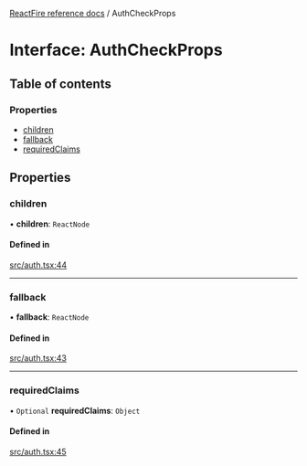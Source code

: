 [ReactFire reference docs](../README.md) / AuthCheckProps

# Interface: AuthCheckProps

## Table of contents

### Properties

- [children](AuthCheckProps.md#children)
- [fallback](AuthCheckProps.md#fallback)
- [requiredClaims](AuthCheckProps.md#requiredclaims)

## Properties

### children

• **children**: `ReactNode`

#### Defined in

[src/auth.tsx:44](https://github.com/HCSTechnologies/reactfire/blob/main/src/auth.tsx#L44)

___

### fallback

• **fallback**: `ReactNode`

#### Defined in

[src/auth.tsx:43](https://github.com/HCSTechnologies/reactfire/blob/main/src/auth.tsx#L43)

___

### requiredClaims

• `Optional` **requiredClaims**: `Object`

#### Defined in

[src/auth.tsx:45](https://github.com/HCSTechnologies/reactfire/blob/main/src/auth.tsx#L45)
